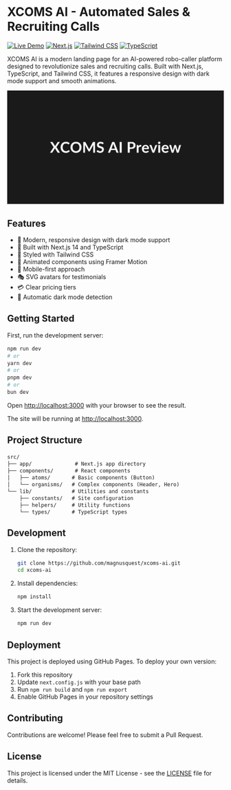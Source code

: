 # XCOMS AI - Automated Sales & Recruiting Calls

[![Live Demo](https://img.shields.io/badge/demo-live-green.svg)](https://magnusquest.github.io/xcoms-ai)
[![Next.js](https://img.shields.io/badge/next.js-14-black)](https://nextjs.org)
[![Tailwind CSS](https://img.shields.io/badge/tailwind-3.4-blue)](https://tailwindcss.com)
[![TypeScript](https://img.shields.io/badge/typescript-5.0-blue)](https://www.typescriptlang.org)

XCOMS AI is a modern landing page for an AI-powered robo-caller platform designed to revolutionize sales and recruiting calls. Built with Next.js, TypeScript, and Tailwind CSS, it features a responsive design with dark mode support and smooth animations.

![XCOMS AI Preview](public/preview.png)

## Features

- 🎨 Modern, responsive design with dark mode support
- 🚀 Built with Next.js 14 and TypeScript
- 💅 Styled with Tailwind CSS
- 🔄 Animated components using Framer Motion
- 📱 Mobile-first approach
- 🎭 SVG avatars for testimonials
- 💳 Clear pricing tiers
- 🌙 Automatic dark mode detection

## Getting Started

First, run the development server:

```bash
npm run dev
# or
yarn dev
# or
pnpm dev
# or
bun dev
```

Open [http://localhost:3000](http://localhost:3000) with your browser to see the result.

The site will be running at [http://localhost:3000](http://localhost:3000).

## Project Structure

```
src/
├── app/              # Next.js app directory
├── components/       # React components
│   ├── atoms/       # Basic components (Button)
│   └── organisms/   # Complex components (Header, Hero)
└── lib/             # Utilities and constants
    ├── constants/   # Site configuration
    ├── helpers/     # Utility functions
    └── types/       # TypeScript types
```

## Development

1. Clone the repository:
   ```bash
   git clone https://github.com/magnusquest/xcoms-ai.git
   cd xcoms-ai
   ```

2. Install dependencies:
   ```bash
   npm install
   ```

3. Start the development server:
   ```bash
   npm run dev
   ```

## Deployment

This project is deployed using GitHub Pages. To deploy your own version:

1. Fork this repository
2. Update `next.config.js` with your base path
3. Run `npm run build` and `npm run export`
4. Enable GitHub Pages in your repository settings

## Contributing

Contributions are welcome! Please feel free to submit a Pull Request.

## License

This project is licensed under the MIT License - see the [LICENSE](LICENSE) file for details.
